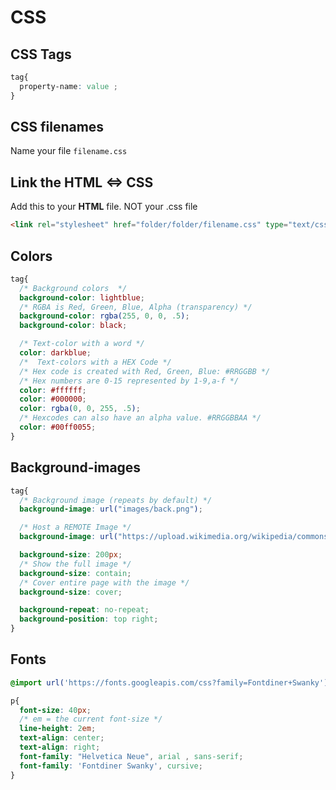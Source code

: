# CSS

## CSS Tags
``` CSS
tag{
  property-name: value ;
}
```

## CSS filenames
Name your file `filename.css`

## Link the HTML <=> CSS
Add this to your **HTML** file. NOT your .css file
```HTML
<link rel="stylesheet" href="folder/folder/filename.css" type="text/css" />
```

## Colors
```CSS
tag{
  /* Background colors  */
  background-color: lightblue;
  /* RGBA is Red, Green, Blue, Alpha (transparency) */
  background-color: rgba(255, 0, 0, .5);
  background-color: black;

  /* Text-color with a word */
  color: darkblue;
  /*  Text-colors with a HEX Code */
  /* Hex code is created with Red, Green, Blue: #RRGGBB */
  /* Hex numbers are 0-15 represented by 1-9,a-f */
  color: #ffffff;
  color: #000000;
  color: rgba(0, 0, 255, .5);
  /* Hexcodes can also have an alpha value. #RRGGBBAA */
  color: #00ff0055;
}
```


## Background-images
```CSS
tag{
  /* Background image (repeats by default) */
  background-image: url("images/back.png");

  /* Host a REMOTE Image */
  background-image: url("https://upload.wikimedia.org/wikipedia/commons/5/58/Sunset_2007-1.jpg");

  background-size: 200px;
  /* Show the full image */
  background-size: contain;
  /* Cover entire page with the image */
  background-size: cover;

  background-repeat: no-repeat;
  background-position: top right;
}
```

## Fonts

```CSS
@import url('https://fonts.googleapis.com/css?family=Fontdiner+Swanky');

p{
  font-size: 40px;
  /* em = the current font-size */
  line-height: 2em;
  text-align: center;
  text-align: right;
  font-family: "Helvetica Neue", arial , sans-serif;
  font-family: 'Fontdiner Swanky', cursive;
}

```
